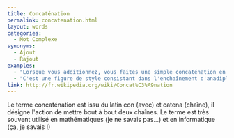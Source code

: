 ```yaml
---
title: Concaténation
permalink: concatenation.html
layout: words
categories:
  - Mot Complexe
synonyms:
  - Ajout
  - Rajout
examples:
  - "Lorsque vous additionnez, vous faites une simple concaténation en base 10."
  - "C'est une figure de style consistant dans l'enchaînement d'anadiploses sucessives."
link: http://fr.wikipedia.org/wiki/Concat%C3%A9nation
---
```


Le terme concaténation est issu du latin con (avec) et catena (chaîne), il désigne l'action de mettre bout à bout deux chaînes. Le terme est très souvent utilisé en mathématiques (je ne savais pas...) et en informatique (ça, je savais !)

